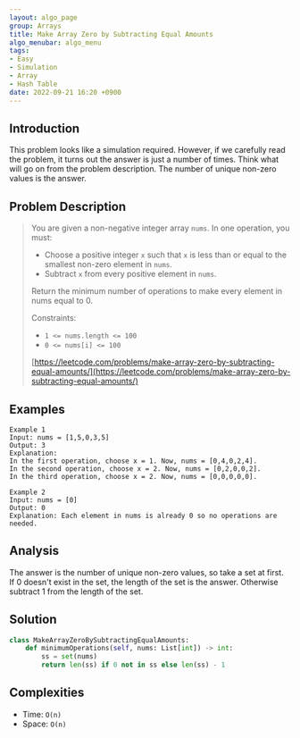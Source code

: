 ```yaml
---
layout: algo_page
group: Arrays
title: Make Array Zero by Subtracting Equal Amounts
algo_menubar: algo_menu
tags:
- Easy
- Simulation
- Array
- Hash Table
date: 2022-09-21 16:20 +0900
---
```

## Introduction
This problem looks like a simulation required.
However, if we carefully read the problem, it turns out the answer is just a number of times.
Think what will go on from the problem description.
The number of unique non-zero values is the answer.

## Problem Description
> You are given a non-negative integer array `nums`.
> In one operation, you must:
> - Choose a positive integer `x` such that `x` is less than or equal to
>   the smallest non-zero element in `nums`.
> - Subtract `x` from every positive element in `nums`.
>
> Return the minimum number of operations to make every element in nums equal to 0.
>
> Constraints:
> - `1 <= nums.length <= 100`
> - `0 <= nums[i] <= 100`
>
> [https://leetcode.com/problems/make-array-zero-by-subtracting-equal-amounts/](https://leetcode.com/problems/make-array-zero-by-subtracting-equal-amounts/)

## Examples
```
Example 1
Input: nums = [1,5,0,3,5]
Output: 3
Explanation:
In the first operation, choose x = 1. Now, nums = [0,4,0,2,4].
In the second operation, choose x = 2. Now, nums = [0,2,0,0,2].
In the third operation, choose x = 2. Now, nums = [0,0,0,0,0].
```

```
Example 2
Input: nums = [0]
Output: 0
Explanation: Each element in nums is already 0 so no operations are needed.
```

## Analysis
The answer is the number of unique non-zero values, so take a set at first.
If 0 doesn't exist in the set, the length of the set is the answer.
Otherwise subtract 1 from the length of the set.

## Solution
```python
class MakeArrayZeroBySubtractingEqualAmounts:
    def minimumOperations(self, nums: List[int]) -> int:
        ss = set(nums)
        return len(ss) if 0 not in ss else len(ss) - 1
```

## Complexities
- Time: `O(n)`
- Space: `O(n)`
